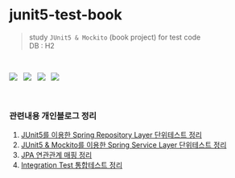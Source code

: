# junit5-test-book
>study `JUnit5 & Mockito` (book project) for test code       
DB : H2    

<br/>

<p align="left">
  <img src="https://img.shields.io/badge/-Spring Boot-006600?style=for-the-badge&logo=Spring Boot&logoColor=white"> &nbsp
  <img src="https://img.shields.io/badge/-Gradle-02303A?style=for-the-badge&logo=Gradle&logoColor=white">  &nbsp
  <img src="https://img.shields.io/badge/-JPA-000000?style=for-the-badge&logo=Spring Boot&logoColor=white"> &nbsp  
  <img src="https://img.shields.io/badge/-JUnit5-25A162?style=for-the-badge&logo=JUnit5&logoColor=white"> &nbsp  
</p>

<br/>

### 관련내용 개인블로그 정리  
1. [JUnit5를 이용한 Spring Repository Layer 단위테스트 정리](https://ttaehee.github.io/spring/test-code/unit-test/repositorytest/)    
2. [JUnit5 & Mockito를 이용한 Spring Service Layer 단위테스트 정리](https://ttaehee.github.io/spring/test-code/unit-test/servicetest/)   
3. [JPA 연관관계 매핑 정리](https://ttaehee.github.io/db/jpa/entity-mapping/associationmapping/)    
4. [Integration Test 통합테스트 정리](https://ttaehee.github.io/spring/test-code/integration-test/integration/)  
<br/>     
